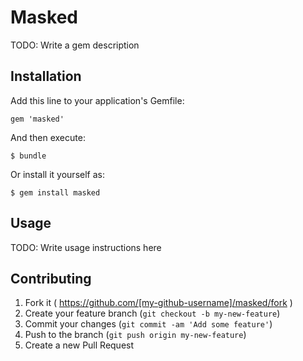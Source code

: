 # Masked

TODO: Write a gem description

## Installation

Add this line to your application's Gemfile:

    gem 'masked'

And then execute:

    $ bundle

Or install it yourself as:

    $ gem install masked

## Usage

TODO: Write usage instructions here

## Contributing

1. Fork it ( https://github.com/[my-github-username]/masked/fork )
2. Create your feature branch (`git checkout -b my-new-feature`)
3. Commit your changes (`git commit -am 'Add some feature'`)
4. Push to the branch (`git push origin my-new-feature`)
5. Create a new Pull Request
